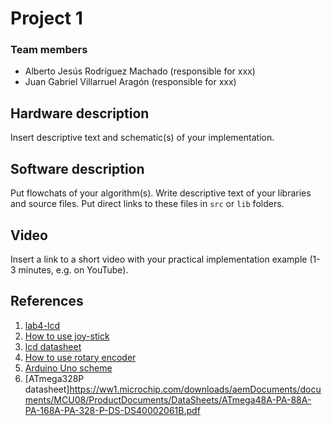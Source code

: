 # Project 1

### Team members

* Alberto Jesús Rodríguez Machado (responsible for xxx)
* Juan Gabriel Villarruel Aragón (responsible for xxx)

## Hardware description

Insert descriptive text and schematic(s) of your implementation.

## Software description

Put flowchats of your algorithm(s). Write descriptive text of your libraries and source files. Put direct links to these files in `src` or `lib` folders.

## Video

Insert a link to a short video with your practical implementation example (1-3 minutes, e.g. on YouTube).

## References

1. [lab4-lcd](https://github.com/tomas-fryza/digital-electronics-2/tree/master/labs/04-lcd)
2. [How to use joy-stick](https://www.robotique.tech/robotics/using-the-joystick-with-arduino/#google_vignette)
3. [lcd datasheet](https://digilent.com/reference/_media/pmod:pmod:pmodclp_rm.pdf)
4. [How to use rotary encoder](https://electronoobs.com/eng_arduino_tut125.php)
5. [Arduino Uno scheme](https://pighixxx.tumblr.com/tagged/Arduino%20Uno)
6. [ATmega328P datasheet]https://ww1.microchip.com/downloads/aemDocuments/documents/MCU08/ProductDocuments/DataSheets/ATmega48A-PA-88A-PA-168A-PA-328-P-DS-DS40002061B.pdf
